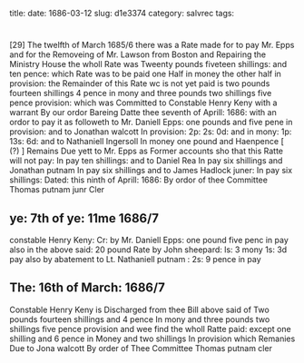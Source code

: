 title: 
date: 1686-03-12
slug: d1e3374
category: salvrec
tags: 


<div markdown class="doc" id="d1e3374">


# 

[29] The twelfth of March 1685/6 there was a Rate made for to pay Mr. Epps and for the Removeing of Mr. Lawson from Boston and Repairing the Ministry House the wholl Rate was Tweenty pounds fiveteen shillings: and ten pence: which Rate was to be paid one Half in money the other half in provision: the Remainder of this Rate wc is not yet paid is two pounds fourteen shillings 4 pence in mony and three pounds two shillings five pence provision: which was Committed to Constable Henry Keny with a warrant By our ordor Bareing Datte thee seventh of Aprill: 1686: with an ordor to pay it as followeth to Mr. Daniell Epps: one pounds and five pene in provision: and to Jonathan walcott In provision: 2p: 2s: 0d: and in mony: 1p: 13s: 6d: and to Nathaniell Ingersoll In money one pound and Haenpence [ (?) ] Remains Due yett to Mr. Epps as Former accounts sho that this Ratte will not pay: In pay ten shillings: and to Daniel Rea In pay six shillings and Jonathan putnam In pay six shillings and to James Hadlock juner: In pay six shillings: Dated: this ninth of Aprill: 1686: By ordor of thee Committee Thomas putnam junr Cler

## ye: 7th of ye: 11me 1686/7

constable Henry Keny: Cr: by Mr. Daniell Epps: one pound five penc in pay also in the above said: 20 pound Rate by John sheepard: ls: 3 mony 1s: 3d pay also by abatement to Lt. Nathaniell putnam : 2s: 9 pence in pay

## The: 16th of March: 1686/7 

Constable Henry Keny is Discharged from thee Bill above said of Two pounds fourteen shillings and 4 pence In mony and three pounds two shillings five pence provision and wee find the wholl Ratte paid: except one shilling and 6 pence in Money and two shillings In provision which Remanies Due to Jona walcott By order of Thee Committee Thomas putnam cler
</div>